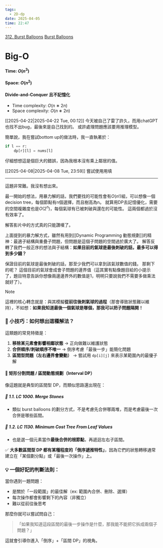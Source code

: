 ```yaml
---
tags:
  - 2D-dp
date: 2025-04-05
time: 22:47
---
```

[312. Burst Balloons](https://leetcode.com/problems/burst-balloons/)
[Burst Balloons](https://neetcode.io/problems/burst-balloons)
# Big-O
#### 
#### Time: $O(n^3)$
#### Space: $O(n^2)$

#### Divide-and-Conquer 且不記憶化
- Time complexity: $O(n∗2n)$
- Space complexity: $O(n∗2n)$

[[2025-04-22|2025-04-22 Tue, 00:12]]
今天被自己了雷了許久，而用chatGPT也找不出bug，最後來是自己找到的。
或許處理問題應該要用推理模型。

簡單說，我在嘗試bottom up的做法時，我一直執著於：
```python
if l == r:
	dp[r][l] = nums[l]
```
仔細想想這是個巨大的錯誤，因為我根本沒有乘上鄰居的值。

[[2025-04-08|2025-04-08 Tue, 23:59]]
嘗試使用用填


---

這題非常難。我沒有想出來。

最一開始的想法，用暴力解的話，我們要找的可能性會有$O(n!)$組，可以想像一個decision tree，每個節點有n個選擇，而且樹高為n。
就算用DP去記憶優化，需要的空間複雜度也是$O(2^n)$，每個氣球有已被刺破與還在的可能性。
這兩個都過於沒有效率了。

解答影片中的方式真的只能讚嘆了。

上面提到的暴力解方式，雖然有用到[[Dynamic Programming 動態規劃]]的精神：最適子結構與重疊子問題，但問題是這個子問題的空間過於廣大了。
解答反轉了我們一般正序的想法與子結構：**如果目前的氣球是最後刺破的話，最多可以得到多少錢？**

保證目前的氣球是最後刺破的話，那至少我們可以拿到該氣球數值的錢。
那剩下的呢？
這個目前的氣球會成會子問題的邊界值（這其實有點像題目給的小提示了，題目特意告訴你想像兩邊邊界外的數值是1，明明只要說我們不需要多做乘法就好了）。


> [!NOTE]
> 這裡的核心轉念就是：與其模擬**從前往後刺氣球的過程**（那會導致狀態難以維持），不如想：**如果我知道最後一個氣球是哪個，那我可以把子問題隔開！**

### 🧠 小技巧：如何想出這種解法？
這類題的常見特徵是：
1. **移除某元素會影響相鄰狀態** → 正向做難以維護狀態
2. **合併順序/刺破順序不唯一** → 倒序考慮「最後一步」能簡化問題
3. **區間型問題（左右邊界會變動）** → 嘗試用 `dp[i][j]` 來表示某範圍內的最優子解

#### 🧩 **矩形分割問題 / 區間動態規劃（Interval DP）**
像這題就是典型的區間型 DP，而類似思路還出現在：
##### 🎯 1.1. LC 1000. Merge Stones
- 類似 burst balloons 的劃分方式，不是考慮先合併哪兩堆，而是考慮最後一次合併是哪些區間。
##### 🎯 1.2. LC 1130. Minimum Cost Tree From Leaf Values
- 也是選一個元素當作**最後合併的根節點**，再遞迴左右子區間。

✅ **大多數區間型 DP 都有某種程度的「倒序遞推特性」**，因為它們的狀態轉移通常建立在「某個劃分點」或「最後一次操作」上。

### 💡 一個好記的判斷法則：
當你遇到一題問題：
- 是關於「一段範圍」的最佳解（ex: 範圍內合併、刪除、選擇）
- 每次操作都會影響剩下的內容（非獨立）
- 難以從前往後思考

那麼你就可以嘗試問自己：

> 「如果我知道這段區間的最後一步操作是什麼，那我能不能把它拆成兩個子問題？」

這就會引導你進入「倒序」+「區間 DP」的視角。